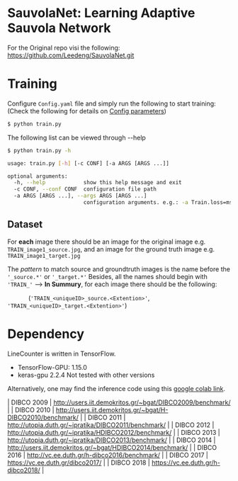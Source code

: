 # SauvolaNet: Learning Adaptive Sauvola Network
For the Original repo visi the following: https://github.com/Leedeng/SauvolaNet.git


# Training

Configure `Config.yaml` file and simply run the following to start training: (Check the following for details on [Config parameters](docs/Training_Config.md))

```bash
$ python train.py
```
The following list can be viewed through --help
```bash
$ python train.py -h

usage: train.py [-h] [-c CONF] [-a ARGS [ARGS ...]]

optional arguments:
  -h, --help            show this help message and exit
  -c CONF, --conf CONF  configuration file path
  -a ARGS [ARGS ...], --args ARGS [ARGS ...]
                        configuration arguments. e.g.: -a Train.loss=mse
```

## Dataset

For **each** image there should be an image for the original image e.g. `TRAIN_image1_source.jpg`, and an image for the ground truth image e.g. `TRAIN_image1_target.jpg`

The *pattern* to match source and groundtruth images is the name before the `'_source.*'` or `'_target.*'`
Besides, all the names should begin with `'TRAIN_'`
⟶ **In Summury**, for each image there should be the following:

&nbsp;&nbsp;&nbsp;&nbsp;&nbsp;&nbsp;&nbsp;&nbsp;&nbsp;&nbsp;&nbsp;&nbsp;(`'TRAIN_<uniqueID>_source.<Extention>'`, `'TRAIN_<uniqueID>_target.<Extention>'`)


# Dependency

LineCounter is written in TensorFlow.
  
  - TensorFlow-GPU: 1.15.0
  - keras-gpu 2.2.4 
 Not tested with other versions


Alternatively, one may find the inference code using this [google colab link](https://colab.research.google.com/drive/1aGYXVRuTf1dhoKSsOCPcB4vKULtplFSA?usp=sharing).


| DIBCO 2009   | http://users.iit.demokritos.gr/~bgat/DIBCO2009/benchmark/   |
| DIBCO 2010   | http://users.iit.demokritos.gr/~bgat/H-DIBCO2010/benchmark/ |
| DIBCO 2011   | http://utopia.duth.gr/~ipratika/DIBCO2011/benchmark/        |
| DIBCO 2012   | http://utopia.duth.gr/~ipratika/HDIBCO2012/benchmark/       |
| DIBCO 2013   | http://utopia.duth.gr/~ipratika/DIBCO2013/benchmark/        |
| DIBCO 2014   | http://users.iit.demokritos.gr/~bgat/HDIBCO2014/benchmark/  |
| DIBCO 2016   | http://vc.ee.duth.gr/h-dibco2016/benchmark/                 |
| DIBCO 2017   | https://vc.ee.duth.gr/dibco2017/                 |
| DIBCO 2018   | https://vc.ee.duth.gr/h-dibco2018/                 |